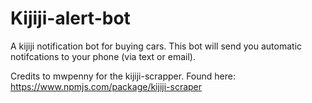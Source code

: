 # Kijiji-alert-bot
A kijiji notification bot for buying cars. This bot will send you automatic notifcations to your phone (via text or email).

Credits to mwpenny for the kijiji-scrapper. Found here: https://www.npmjs.com/package/kijiji-scraper
